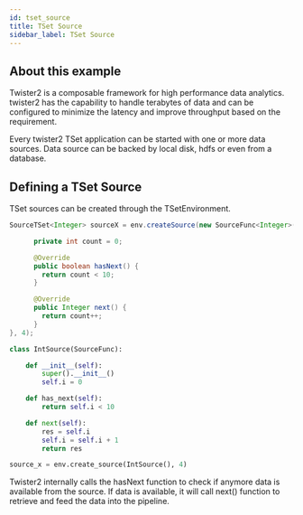 ```yaml
---
id: tset_source
title: TSet Source
sidebar_label: TSet Source
---
```


## About this example

Twister2 is a composable framework for high performance data analytics. twister2 has the capability to handle terabytes of data and can be configured to minimize the latency and improve throughput based on the requirement.

Every twister2 TSet application can be started with one or more data sources. Data source can be backed by local disk, hdfs or even from a database.

## Defining a TSet Source

TSet sources can be created through the TSetEnvironment.

<!--DOCUSAURUS_CODE_TABS-->
<!--Java-->
```java
SourceTSet<Integer> sourceX = env.createSource(new SourceFunc<Integer>() {

      private int count = 0;

      @Override
      public boolean hasNext() {
        return count < 10;
      }

      @Override
      public Integer next() {
        return count++;
      }
}, 4);
```

<!--Python-->
```python
class IntSource(SourceFunc):

    def __init__(self):
        super().__init__()
        self.i = 0

    def has_next(self):
        return self.i < 10

    def next(self):
        res = self.i
        self.i = self.i + 1
        return res

source_x = env.create_source(IntSource(), 4)
```
<!--END_DOCUSAURUS_CODE_TABS-->

Twister2 internally calls the hasNext function to check if anymore data is available from the source. If data is available, it will call next() function to retrieve and feed the data into the pipeline.

